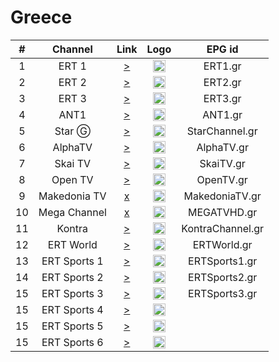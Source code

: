 <h1>Greece</h1>

| #   | Channel        | Link  | Logo | EPG id |
|:---:|:--------------:|:-----:|:----:|:------:|
| 1    | ERT 1        | [>](http://ert-live-bcbs15228.siliconweb.com/media/ert_1/ert_1medium.m3u8) | <img height="20" src="https://i.imgur.com/WWMe8IY.png"/> | ERT1.gr |
| 2    | ERT 2        | [>](http://ert-live-bcbs15228.siliconweb.com/media/ert_2/ert_2medium.m3u8) | <img height="20" src="https://i.imgur.com/pcusPFl.png"/> | ERT2.gr |
| 3    | ERT 3        | [>](http://ert-live-bcbs15228.siliconweb.com/media/ert_3/ert_3medium.m3u8) | <img height="20" src="https://i.imgur.com/KyhzDRm.png"/> | ERT3.gr |
| 4    | ANT1         | [>](https://antennalivesp-lh.akamaihd.net/i/live_1@715138/index_800_av-p.m3u8) | <img height="20" src="https://i.imgur.com/np0s1FN.png"/> | ANT1.gr |
| 5    | Star Ⓖ      | [>](https://livestar.siliconweb.com/media/star1/star1mediumhd.m3u8) | <img height="20" src="https://i.imgur.com/CJOtJlL.png"/> | StarChannel.gr |
| 6    | AlphaTV      | [>](https://alphalive-i.akamaihd.net/hls/live/682300/live/master.m3u8) | <img height="20" src="https://i.imgur.com/bAVGX0l.png"/> | AlphaTV.gr |
| 7    | Skai TV      | [>](https://skai-live.siliconweb.com/media/cambria4/index.m3u8) | <img height="20" src="https://i.imgur.com/TSg7B8X.png"/> | SkaiTV.gr |
| 8    | Open TV      | [>](https://liveopencloud.siliconweb.com/1/ZlRza2R6L2tFRnFJ/eWVLSlQx/hls/live/playlist.m3u8) | <img height="20" src="https://i.imgur.com/T99OSnk.png"/> | OpenTV.gr |
| 9    | Makedonia TV | [x]() | <img height="20" src="https://i.imgur.com/6Ir6wcR.png"/> | MakedoniaTV.gr |
| 10   | Mega Channel | [x]() | <img height="20" src="https://i.imgur.com/zewcwLd.png"/> | MEGATVHD.gr |
| 11   | Kontra       | [>](http://kontralive.siliconweb.com/live/kontratv/playlist.m3u8) | <img height="20" src="https://i.imgur.com/zMgczHY.png"/> | KontraChannel.gr |
| 12   | ERT World    | [>](http://ert-live-bcbs15228.siliconweb.com/media/ert_world/ert_worldmedium.m3u8) | <img height="20" src="https://i.imgur.com/RwrQKns.png"/> | ERTWorld.gr |
| 13   | ERT Sports 1  | [>](http://ert-live-bcbs15228.siliconweb.com/media/ert_sports/ert_sports.m3u8) | <img height="20" src="https://i.imgur.com/gebWmAB.png"/> | ERTSports1.gr |
| 14   | ERT Sports 2 | [>](http://ert-live-bcbs15228.siliconweb.com/media/ert_sports_2/ert_sports_2medium.m3u8) | <img height="20" src="https://i.imgur.com/gebWmAB.png"/> | ERTSports2.gr |
| 15   | ERT Sports 3 | [>](http://ert-live-bcbs15228.siliconweb.com/media/ert_sports_3/ert_sports_3medium.m3u8) | <img height="20" src="https://i.imgur.com/gebWmAB.png"/> | ERTSports3.gr |
| 15   | ERT Sports 4 | [>](http://ert-live-bcbs15228.siliconweb.com/media/ert_sports_4/ert_sports_4medium.m3u8) | <img height="20" src="https://i.imgur.com/gebWmAB.png"/> |
| 15   | ERT Sports 5 | [>](http://ert-live-bcbs15228.siliconweb.com/media/ert_sports_5/ert_sports_5medium.m3u8) | <img height="20" src="https://i.imgur.com/gebWmAB.png"/> |
| 15   | ERT Sports 6 | [>](http://ert-live-bcbs15228.siliconweb.com/media/ert_sports_6/ert_sports_6medium.m3u8) | <img height="20" src="https://i.imgur.com/gebWmAB.png"/> |
